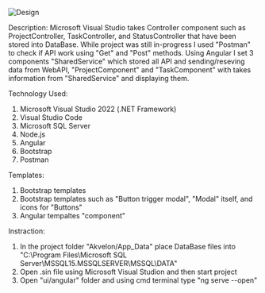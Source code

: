 ![Design](https://user-images.githubusercontent.com/49922607/156911895-22be2d60-f825-4e7d-976f-aa301ffb6615.png)

Description:
  Microsoft Visual Studio takes Controller component such as ProjectController, TaskController, and StatusController that have been stored into DataBase.
While project was still in-progress I used "Postman" to check if API work using "Get" and "Post" methods.
Using Angular I set 3 components "SharedService" which stored all API and sending/reseving data from WebAPI, "ProjectComponent" and "TaskComponent" with takes information from "SharedService" and displaying them.

Technology Used:
1. Microsoft Visual Studio 2022 (.NET Framework)
2. Visual Studio Code
3. Microsoft SQL Server
4. Node.js
5. Angular
6. Bootstrap
7. Postman

Templates:
1. Bootstrap templates
2. Bootstrap templates such as "Button trigger modal", "Modal" itself, and icons for "Buttons"
3. Angular tempaltes "component"

Instraction:
1. In the project folder "Akvelon/App_Data" place DataBase files into "C:\Program Files\Microsoft SQL Server\MSSQL15.MSSQLSERVER\MSSQL\DATA"
2. Open .sin file using Microsoft Visual Studion and then start project
3. Open "ui/angular" folder and using cmd terminal type "ng serve --open"
